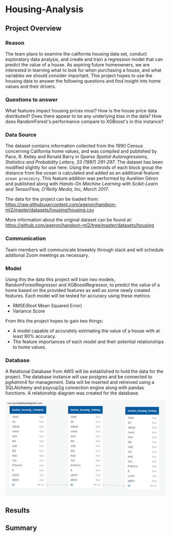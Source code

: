 # Housing-Analysis

## Project Overview

### Reason
The team plans to examine the california housing data set, conduct exploratory data analysis, and create and train a regression model that can predict the value of a house. As aspiring future homeowners, we are interested in learning what to look for when purchasing a house, and what variables we should consider important. This project hopes to use the housing data to answer the following questions and find insight into home values and their drivers.

### Questions to answer
What features impact housing prices most?
How is the house price data distributed?
Does there appear to be any underlying bias in the data?
How does RandomForest's performance compare to XGBoost's in this instance?


### Data Source
The dataset contains information collected from the 1990 Census concerning California home values, and was compiled and published by Pace, R. Kelley and Ronald Barry in *Sparse Spatial Autoregressions, Statistics and Probability Letters, 33 (1997) 291-297*. The dataset has been modified slightly for use here. Using the centroids of each block group the distance from the ocean is calculated and added as an additional feature: `ocean proximity`. This feature addition was performed by Aurélien Géron and published along with *Hands-On Machine Learning with Scikit-Learn and TensorFlow, O'Reilly Media, Inc, March 2017*.

The data for the project can be loaded from: https://raw.githubusercontent.com/ageron/handson-ml2/master/datasets/housing/housing.csv

More information about the original dataset can be found at: https://github.com/ageron/handson-ml2/tree/master/datasets/housing

### Communication
Team members will communicate biweekly through slack and will schedule additonal Zoom meetings as necessary.


### Model
Using this the data this project will train two models, RandomForestRegressor and XGBoostRegressor, to predict the value of a home based on the provided features as well as some newly created features. Each model will be tested for accuracy using these metrics:
- RMSE(Root Mean Squared Error)
- Variance Score

From this the project hopes to gain two things:
- A model capable of accurately estimating the value of a house with at least 90% accuracy.
- The feature importances of each model and their potential relationships to home values.  

### Database
A Relational Database from AWS will be established to hold the data for the project. The database instance will use postgres and be connected to pgAdmin4 for management. Data will be inserted and retreived using a SQLAlchemy and psycop2g connection engine along with pandas functions.
A relationship diagram was created for the database.

![ERD](https://github.com/TBrickey/Project_One/blob/Jacob/Database/QuickDBD-Housing_ERD.png)

## Results
## Summary 
